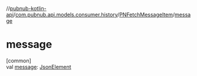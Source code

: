 //[pubnub-kotlin-api](../../../index.md)/[com.pubnub.api.models.consumer.history](../index.md)/[PNFetchMessageItem](index.md)/[message](message.md)

# message

[common]\
val [message](message.md): [JsonElement](../../com.pubnub.api/-json-element/index.md)
